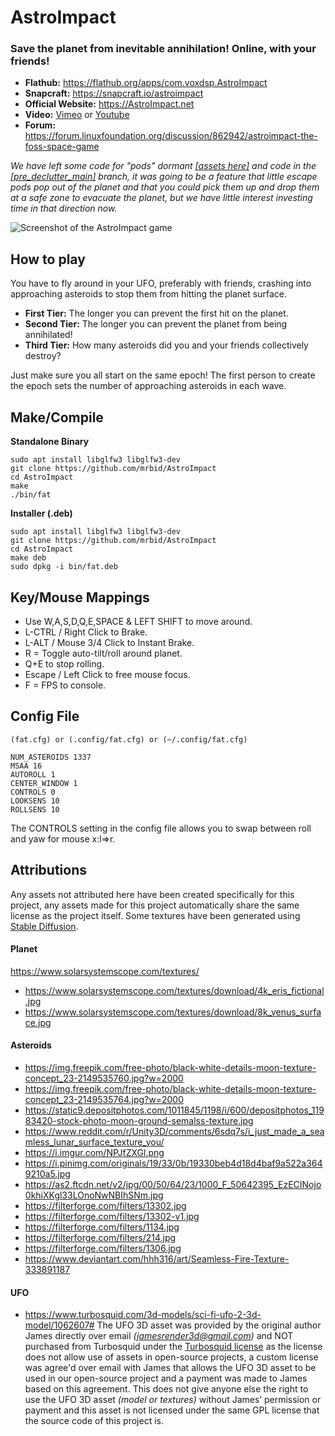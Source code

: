# AstroImpact
### Save the planet from inevitable annihilation! Online, with your friends!

* **Flathub:** https://flathub.org/apps/com.voxdsp.AstroImpact
* **Snapcraft:** https://snapcraft.io/astroimpact
* **Official Website:** https://AstroImpact.net
* **Video:** [Vimeo](https://vimeo.com/836414581) or [Youtube](https://www.youtube.com/watch?v=5qUD3DM8rD8)
* **Forum:** https://forum.linuxfoundation.org/discussion/862942/astroimpact-the-foss-space-game

*We have left some code for "pods" dormant [[assets here]](assets/old_assets.c) and code in the [[pre_declutter_main]](https://notabug.org/AstroImpact/AstroImpact/src/pre_declutter_main) branch, it was going to be a feature that little escape pods pop out of the planet and that you could pick them up and drop them at a safe zone to evacuate the planet, but we have little interest investing time in that direction now.*

![Screenshot of the AstroImpact game](https://us.v-cdn.net/6030874/uploads/editor/aa/ubn8tqbf6irz.png)

## How to play

You have to fly around in your UFO, preferably with friends, crashing into approaching asteroids to stop them from hitting the planet surface.

* **First Tier:** The longer you can prevent the first hit on the planet.
* **Second Tier:** The longer you can prevent the planet from being annihilated!
* **Third Tier:** How many asteroids did you and your friends collectively destroy?

Just make sure you all start on the same epoch! The first person to create the epoch sets the number of approaching asteroids in each wave.

## Make/Compile
**Standalone Binary**
```
sudo apt install libglfw3 libglfw3-dev
git clone https://github.com/mrbid/AstroImpact
cd AstroImpact
make
./bin/fat
```
**Installer (.deb)**
```
sudo apt install libglfw3 libglfw3-dev
git clone https://github.com/mrbid/AstroImpact
cd AstroImpact
make deb
sudo dpkg -i bin/fat.deb
```

## Key/Mouse Mappings
- Use W,A,S,D,Q,E,SPACE & LEFT SHIFT to move around.
- L-CTRL / Right Click to Brake.
- L-ALT / Mouse 3/4 Click to Instant Brake.
- R = Toggle auto-tilt/roll around planet.
- Q+E to stop rolling.
- Escape / Left Click to free mouse focus.
- F = FPS to console.

## Config File
`(fat.cfg) or (.config/fat.cfg) or (~/.config/fat.cfg)`
```
NUM_ASTEROIDS 1337
MSAA 16
AUTOROLL 1
CENTER_WINDOW 1
CONTROLS 0
LOOKSENS 10
ROLLSENS 10
```
The CONTROLS setting in the config file allows you to swap between roll and yaw for mouse x:l=>r.

## Attributions

Any assets not attributed here have been created specifically for this project, any assets made for this project automatically share the same license as the project itself. Some textures have been generated using [Stable Diffusion](https://easydiffusion.github.io/).

#### Planet
https://www.solarsystemscope.com/textures/
- https://www.solarsystemscope.com/textures/download/4k_eris_fictional.jpg
- https://www.solarsystemscope.com/textures/download/8k_venus_surface.jpg

#### Asteroids
- https://img.freepik.com/free-photo/black-white-details-moon-texture-concept_23-2149535760.jpg?w=2000
- https://img.freepik.com/free-photo/black-white-details-moon-texture-concept_23-2149535764.jpg?w=2000
- https://static9.depositphotos.com/1011845/1198/i/600/depositphotos_11983420-stock-photo-moon-ground-semalss-texture.jpg
- https://www.reddit.com/r/Unity3D/comments/6sdq7s/i_just_made_a_seamless_lunar_surface_texture_you/
- https://i.imgur.com/NPJfZXGl.png
- https://i.pinimg.com/originals/19/33/0b/19330beb4d18d4baf9a522a3649210a5.jpg
- https://as2.ftcdn.net/v2/jpg/00/50/64/23/1000_F_50642395_EzECINojo0khiXKgl33LOnoNwNBIhSNm.jpg
- https://filterforge.com/filters/13302.jpg
- https://filterforge.com/filters/13302-v1.jpg
- https://filterforge.com/filters/1134.jpg
- https://filterforge.com/filters/214.jpg
- https://filterforge.com/filters/1306.jpg
- https://www.deviantart.com/hhh316/art/Seamless-Fire-Texture-333891187

#### UFO
- https://www.turbosquid.com/3d-models/sci-fi-ufo-2-3d-model/1062607# The UFO 3D asset was provided by the original author James directly over email _([jamesrender3d@gmail.com](mailto:jamesrender3d@gmail.com))_ and NOT purchased from Turbosquid under the [Turbosquid license](https://blog.turbosquid.com/turbosquid-3d-model-license) as the license does not allow use of assets in open-source projects, a custom license was agree'd over email with James that allows the UFO 3D asset to be used in our open-source project and a payment was made to James based on this agreement. This does not give anyone else the right to use the UFO 3D asset _(model or textures)_ without James’ permission or payment and this asset is not licensed under the same GPL license that the source code of this project is.
